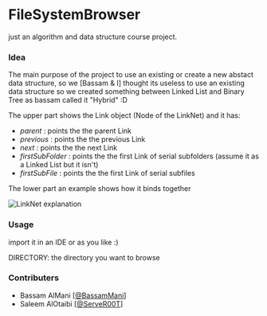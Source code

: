# FileSystemBrowser

just an algorithm and data structure course project.

### Idea

The main purpose of the project to use an existing or create a new abstact data structure, so we [Bassam & I] thought its useless to use an existing data structure so we created something between Linked List and Binary Tree as bassam called it "Hybrid" :D

The upper part shows the Link object (Node of the LinkNet) and it has:

- *parent* : points the the parent Link
- *previous* : points the the previous Link
- *next* : points the the next Link
- *firstSubFolder* : points the the first Link of serial subfolders (assume it as a Linked List but it isn't)
- *firstSubFile* : points the the first Link of serial subfiles

The lower part an example shows how it binds together

![LinkNet explanation](https://cloud.githubusercontent.com/assets/3060525/11704563/d1d330dc-9ef9-11e5-8626-c315cc4c9948.png)

### Usage

import it in an IDE or as you like :)

DIRECTORY: the directory you want to browse

### Contributers
  - Bassam AlMani [[@BassamMani][bassam-tw]]
  - Saleem AlOtaibi [[@ServeR00T][saleem-tw]]

[bassam-tw]: <https://twitter.com/BassamMani>
[saleem-tw]: <https://twitter.com/ServeR00T>